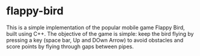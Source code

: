 # flappy-bird
This is a simple implementation of the popular mobile game Flappy Bird, built using  C++. The objective of the game is simple: keep the bird flying by pressing a key (space bar, Up and DOwn Arrow) to avoid obstacles and score points by flying through gaps between pipes.
